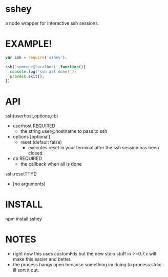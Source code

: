 sshey
=====

a node wrapper for interactive ssh sessions.

EXAMPLE!
========

```js
var ssh = require('sshey');

ssh('someone@localhost',function(){
  console.log('ssh all done!');
  process.exit();
})
```

API
===

ssh(userhost,options,cb)
  - userhost REQUIRED
    - the string user@hostname to pass to ssh
  - options [optional]
    - reset (default false)
      - executes reset in your terminal after the ssh session has been closed.
  - cb REQUIRED
    - the callback when all is done

ssh.resetTTY()
  - [no arguments]
  

INSTALL
=======

npm install sshey

NOTES
=====

* right now this uses customFds but the new stdio stuff in >=0.7.x will make this easier and better.
* the process hangs open because something im doing to process stdio. ill sort it out.
